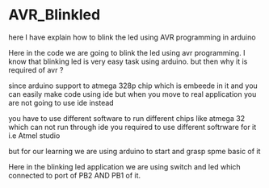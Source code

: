 # AVR_Blinkled
 here I have explain how to blink the led using AVR programming in arduino 
 
Here in the code we are going to blink the led using avr programming. I know that blinking led is very easy task using arduino. but then why it is required of avr ?
 
 since arduino support to atmega 328p chip which is embeede in it and you can easily make code using ide but when you move to real application you are not going to use ide instead
 
 you have to use different software to run different chips like atmega 32 which can not run through ide you required to use different softrware for it i.e Atmel studio
 
 but for our learning we are using arduino to start and grasp spme basic of it
 
 Here in the blinking led application we are using switch and led which connected to port of PB2 AND PB1 of it.

